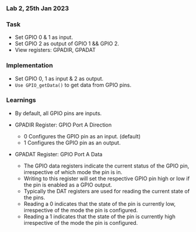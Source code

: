 ### Lab 2, 25th Jan 2023

### Task

- Set GPIO 0 & 1 as input.
- Set GPIO 2 as output of GPIO 1 && GPIO 2.
- View registers: GPADIR, GPADAT

### Implementation

- Set GPIO 0, 1 as input & 2 as output.
- `Use GPIO_getData()` to get data from GPIO pins. 

### Learnings

- By default, all GPIO pins are inputs.

- GPADIR Register: GPIO Port A Direction
  - 0 Configures the GPIO pin as an input. (default)
  - 1 Configures the GPIO pin as an output.

- GPADAT Register: GPIO Port A Data
  - The GPIO data registers indicate the current status of the GPIO pin, irrespective of which mode the pin is in. 
  - Writing to this register will set the respective GPIO pin high or low if the pin is enabled as a GPIO output.
  - Typically the DAT registers are used for reading the current state of the pins. 
  - Reading a 0 indicates that the state of the pin is currently low, irrespective of the mode the pin is configured.
  - Reading a 1 indicates that the state of the pin is currently high irrespective of the mode the pin is configured.

